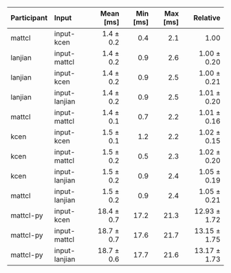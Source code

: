 | Participant | Input | Mean [ms] | Min [ms] | Max [ms] | Relative |
|:---|:---|---:|---:|---:|---:|
| mattcl | input-kcen | 1.4 ± 0.2 | 0.4 | 2.1 | 1.00 |
| lanjian | input-mattcl | 1.4 ± 0.2 | 0.9 | 2.6 | 1.00 ± 0.20 |
| lanjian | input-kcen | 1.4 ± 0.2 | 0.9 | 2.5 | 1.00 ± 0.21 |
| lanjian | input-lanjian | 1.4 ± 0.2 | 0.9 | 2.5 | 1.01 ± 0.20 |
| mattcl | input-mattcl | 1.4 ± 0.1 | 0.7 | 2.2 | 1.01 ± 0.16 |
| kcen | input-kcen | 1.5 ± 0.1 | 1.2 | 2.2 | 1.02 ± 0.15 |
| kcen | input-mattcl | 1.5 ± 0.2 | 0.5 | 2.3 | 1.02 ± 0.20 |
| kcen | input-lanjian | 1.5 ± 0.2 | 0.9 | 2.4 | 1.05 ± 0.19 |
| mattcl | input-lanjian | 1.5 ± 0.2 | 0.9 | 2.4 | 1.05 ± 0.21 |
| mattcl-py | input-kcen | 18.4 ± 0.7 | 17.2 | 21.3 | 12.93 ± 1.72 |
| mattcl-py | input-mattcl | 18.7 ± 0.7 | 17.6 | 21.7 | 13.15 ± 1.75 |
| mattcl-py | input-lanjian | 18.7 ± 0.6 | 17.7 | 21.6 | 13.17 ± 1.73 |
